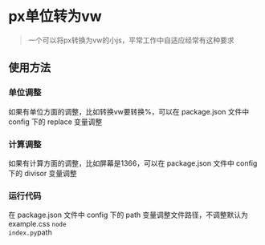 # px单位转为vw
<blockquote>一个可以将px转换为vw的小js，平常工作中自适应经常有这种要求</blockquote>

## 使用方法
### 单位调整
如果有单位方面的调整，比如转换vw要转换%，可以在 package.json 文件中 config 下的 replace 变量调整
### 计算调整
如果有计算方面的调整，比如屏幕是1366，可以在 package.json 文件中 config 下的 divisor 变量调整
### 运行代码
在 package.json 文件中 config 下的 path 变量调整文件路径，不调整默认为example.css
<code>node index.py</code>path
